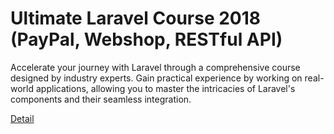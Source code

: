 # Ultimate Laravel Course 2018 (PayPal, Webshop, RESTful API)

Accelerate your journey with Laravel through a comprehensive course designed by industry experts. Gain practical experience by working on real-world applications, allowing you to master the intricacies of Laravel's components and their seamless integration. 

[Detail](https://eduitfree.com/courses/ultimate-laravel-course-2018-paypal-webshop-restful-api)